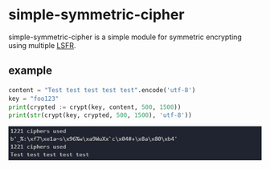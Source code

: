#  simple-symmetric-cipher
simple-symmetric-cipher is a simple module for symmetric encrypting using multiple [LSFR](https://en.wikipedia.org/wiki/Linear-feedback_shift_register).

## example
```py
content = "Test test test test test".encode('utf-8')
key = "foo123"
print(crypted := crypt(key, content, 500, 1500))
print(str(crypt(key, crypted, 500, 1500), 'utf-8'))
```
![console](console.png)
